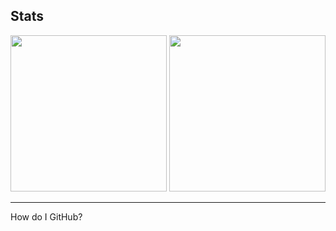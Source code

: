 <h2>Stats</h2>
<div class="stats" style="position:inline-block">
<img src="https://github-readme-stats.vercel.app/api/top-langs/?username=hue-owo&hide_border=true&theme=radical&show_icons=false" style="height: auto; width: 250px;">
<img src="https://github-readme-stats.vercel.app/api?username=hue-owo&hide_border=true&theme=radical&show_icons=true" style="height: auto; width: 250px">
</div>
<hr>
<div class="content">
<p>How do I GitHub?</p>
</div>
